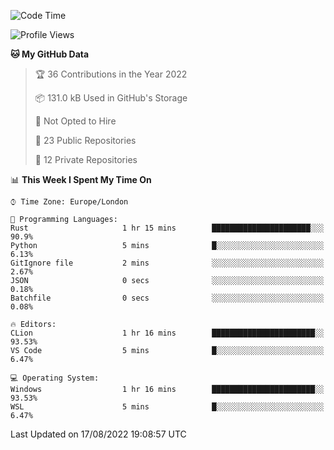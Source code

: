 <!--START_SECTION:waka-->
![Code Time](http://img.shields.io/badge/Code%20Time-219%20hrs%2051%20mins-blue)

![Profile Views](http://img.shields.io/badge/Profile%20Views-0-blue)

**🐱 My GitHub Data** 

> 🏆 36 Contributions in the Year 2022
 > 
> 📦 131.0 kB Used in GitHub's Storage 
 > 
> 🚫 Not Opted to Hire
 > 
> 📜 23 Public Repositories 
 > 
> 🔑 12 Private Repositories  
 > 
📊 **This Week I Spent My Time On** 

```text
⌚︎ Time Zone: Europe/London

💬 Programming Languages: 
Rust                     1 hr 15 mins        ██████████████████████░░░   90.9% 
Python                   5 mins              █░░░░░░░░░░░░░░░░░░░░░░░░   6.13% 
GitIgnore file           2 mins              ░░░░░░░░░░░░░░░░░░░░░░░░░   2.67% 
JSON                     0 secs              ░░░░░░░░░░░░░░░░░░░░░░░░░   0.18% 
Batchfile                0 secs              ░░░░░░░░░░░░░░░░░░░░░░░░░   0.08%

🔥 Editors: 
CLion                    1 hr 16 mins        ███████████████████████░░   93.53% 
VS Code                  5 mins              █░░░░░░░░░░░░░░░░░░░░░░░░   6.47%

💻 Operating System: 
Windows                  1 hr 16 mins        ███████████████████████░░   93.53% 
WSL                      5 mins              █░░░░░░░░░░░░░░░░░░░░░░░░   6.47%

```


 Last Updated on 17/08/2022 19:08:57 UTC
<!--END_SECTION:waka-->